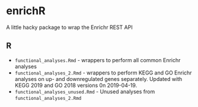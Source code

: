 # enrichR

A little hacky package to wrap the Enrichr REST API

## R

- `functional_analyses.Rmd` - wrappers to perform all common Enrichr analyses
- `functional_analyses_2.Rmd` - wrappers to perform KEGG and GO Enrichr analyses on up- and downregulated genes separately. Updated with KEGG 2019 and GO 2018 versions 0n 2019-04-19.
- `functional_analyses_unused.Rmd` - Unused analyses from `functional_analyses_2.Rmd`
